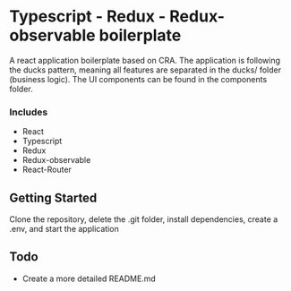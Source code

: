 # Typescript - Redux - Redux-observable boilerplate

A react application boilerplate based on CRA. The application is following the ducks pattern, meaning all features are separated in the ducks/ folder (business logic). The UI components can be found in the components folder.

### Includes

- React
- Typescript
- Redux
- Redux-observable
- React-Router

## Getting Started

Clone the repository, delete the .git folder, install dependencies, create a .env, and start the application

## Todo

- Create a more detailed README.md